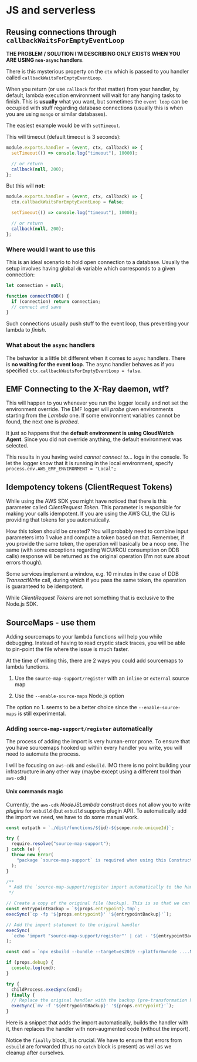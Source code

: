 # JS and serverless

## Reusing connections through `callbackWaitsForEmptyEventLoop`

**THE PROBLEM / SOLUTION I'M DESCRIBING ONLY EXISTS WHEN YOU ARE USING `non-async` handlers**.

There is this mysterious property on the `ctx` which is passed to you handler called `callbackWaitsForEmptyEventLoop`.

When you return (or use `callback` for that matter) from your handler, by default, lambda execution environment will wait for any hanging tasks to finish. This is **usually** what you want, but sometimes the `event loop` can be occupied with stuff regarding database connections (usually this is when you are using `mongo` or similar databases).

The easiest example would be with `setTimeout`.

This will timeout (default timeout is 3 seconds):

```js
module.exports.handler = (event, ctx, callback) => {
  setTimeout(() => console.log("timeout"), 10000);

  // or return
  callback(null, 200);
};
```

But this will **not**:

```js
module.exports.handler = (event, ctx, callback) => {
  ctx.callbackWaitsForEmptyEventLoop = false;

  setTimeout(() => console.log("timeout"), 10000);

  // or return
  callback(null, 200);
};
```

### Where would I want to use this

This is an ideal scenario to hold open connection to a database. Usually the setup involves having global `db` variable which corresponds to a given connection:

```js
let connection = null;

function connectToDB() {
  if (connection) return connection;
  // connect and save
}
```

Such connections usually push stuff to the event loop, thus preventing your lambda to _finish_.

### What about the `async` handlers

The behavior is a little bit different when it comes to `async` handlers. There is **no waiting for the event loop**. The async handler behaves as if you specified `ctx.callbackWaitsForEmptyEventLoop = false`.

## EMF Connecting to the X-Ray daemon, wtf?

This will happen to you whenever you run the logger locally and not set the environment override.
The EMF logger will _probe_ given environments starting from the _Lambda_ one. If some environment variables cannot be found, the next one is _probed_.

It just so happens that the **default environment is using CloudWatch Agent**. Since you did not override anything, the default environment was selected.

This results in you having weird _cannot connect to..._ logs in the console.
To let the logger know that it is running in the local environment, specify `process.env.AWS_EMF_ENVIRONMENT = "Local";`

## Idempotency tokens (ClientRequest Tokens)

While using the AWS SDK you might have noticed that there is this parameter called _ClientRequest Token_. This parameter is responsible for making your calls idempotent.
If you are using the AWS CLI, the CLI is providing that tokens for you automatically.

How this token should be created? You will probably need to combine input parameters into 1 value and compute a token based on that.
Remember, if you provide the same token, the operation will basically be a noop one. The same (with some exceptions regarding WCU/RCU consumption on DDB calls) response will be returned as the original operation (I'm not sure about errors though).

Some services implement a window, e.g. 10 minutes in the case of DDB _TransactWrite_ call, during which if you pass the same token, the operation is guaranteed to be idempotent.

While _ClientRequest Tokens_ are not something that is exclusive to the Node.js SDK.

## SourceMaps - use them

Adding sourcemaps to your lambda functions will help you while debugging. Instead of having to read cryptic stack traces, you will be able to pin-point the file where the issue is much faster.

At the time of writing this, there are 2 ways you could add sourcemaps to lambda functions.

1. Use the `source-map-support/register` with an `inline` or `external` source map

2. Use the `--enable-source-maps` Node.js option

The option no 1. seems to be a better choice since the `--enable-source-maps` is still experimental.

### Adding `source-map-support/register` automatically

The process of adding the import is very human-error prone. To ensure that you have sourcemaps hooked up within every handler you write, you will need to automate the process.

I will be focusing on `aws-cdk` and `esbuild`. IMO there is no point building your infrastructure in any other way (maybe except using a different tool than `aws-cdk`)

#### Unix commands magic

Currently, the `aws-cdk` _NodeJSLambda_ construct does not allow you to write _plugins_ for `esbuild` (but `esbuild` supports plugin API).
To automatically add the import we need, we have to do some manual work.

```ts
const outpath = `./dist/functions/${id}-${scope.node.uniqueId}`;

try {
  require.resolve("source-map-support");
} catch (e) {
  throw new Error(
    "package `source-map-support` is required when using this Construct"
  );
}

/**
 * Add the `source-map-support/register import automatically to the handler
 */

// Create a copy of the original file (backup). This is so that we can preserve the code within the original `entrypoint` file.
const entrypointBackup = `${props.entrypoint}.tmp`;
execSync(`cp -fp '${props.entrypoint}' '${entrypointBackup}'`);

// Add the import statement to the original handler
execSync(
  `echo 'import "source-map-support/register"' | cat - '${entrypointBackup}' > '${props.entrypoint}'`
);

const cmd = `npx esbuild --bundle --target=es2019 --platform=node ....MORE COMMANDS`;

if (props.debug) {
  console.log(cmd);
}

try {
  childProcess.execSync(cmd);
} finally {
  // Replace the original handler with the backup (pre-transformation handler). The handler was compiled with the `source-map-support/register` import
  execSync(`mv -f '${entrypointBackup}' '${props.entrypoint}'`);
}
```

Here is a snippet that adds the import automatically, builds the handler with it, then replaces the handler with non-augmented code (without the import).

Notice the `finally` block, it is crucial. We have to ensure that errors from `esbuild` are forwarded (thus no `catch` block is present) as well as we cleanup after ourselves.
